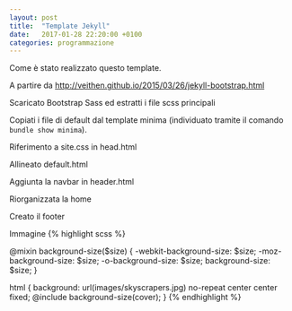 ```yaml
---
layout: post
title:  "Template Jekyll"
date:   2017-01-28 22:20:00 +0100
categories: programmazione
---
```

Come è stato realizzato questo template.

A partire da http://veithen.github.io/2015/03/26/jekyll-bootstrap.html

Scaricato Bootstrap Sass ed estratti i file scss principali

Copiati i file di default dal template minima (individuato tramite il comando ``bundle show minima``).

Riferimento a site.css in head.html

Allineato default.html

Aggiunta la navbar in header.html

Riorganizzata la home

Creato il footer

Immagine
{% highlight scss %}

@mixin background-size($size) {
    -webkit-background-size: $size;
    -moz-background-size: $size;
    -o-background-size: $size;
    background-size: $size;
}

html { 
    background: url(images/skyscrapers.jpg) no-repeat center center fixed; 
    @include background-size(cover);
}
{% endhighlight %}
